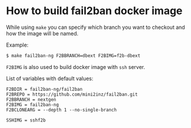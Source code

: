 # How to build fail2ban docker image

While using `make` you can specify which branch you want to checkout and how the image will be named.

Example:
```bash
$ make fail2ban-ng F2BBRANCH=dbext F2BIMG=f2b-dbext
```

`F2BIMG` is also used to build docker image with `ssh` server.

List of variables with default values:
```
F2BDIR = fail2ban-ng/fail2ban
F2BREPO = https://github.com/mini2inz/fail2ban.git
F2BBRANCH = nextgen
F2BIMG = fail2ban-ng
F2BCLONEARG = --depth 1 --no-single-branch

SSHIMG = sshf2b
```